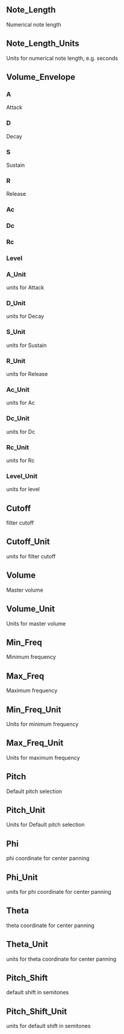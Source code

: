 ## Note_Length
Numerical note length 
## Note_Length_Units
Units for numerical note length, e.g. seconds
## Volume_Envelope
### A
Attack
### D
Decay
### S
Sustain
### R
Release
### Ac

### Dc

### Rc

### Level

### A_Unit
units for Attack
### D_Unit
units for Decay
### S_Unit
units for Sustain
### R_Unit
units for Release
### Ac_Unit
units for Ac
### Dc_Unit
units for Dc
### Rc_Unit
units for Rc
### Level_Unit
units for level

## Cutoff
filter cutoff
## Cutoff_Unit
units for filter cutoff
## Volume
Master volume
## Volume_Unit
Units for master volume
## Min_Freq
Minimum frequency
## Max_Freq
Maximum frequency
## Min_Freq_Unit
Units for minimum frequency
## Max_Freq_Unit
Units for maximum frequency
## Pitch
Default pitch selection
## Pitch_Unit
Units for Default pitch selection
## Phi
phi coordinate for center panning
## Phi_Unit
units for phi coordinate for center panning
## Theta
theta coordinate for center panning
## Theta_Unit
units for theta coordinate for center panning
## Pitch_Shift
default shift in semitones
## Pitch_Shift_Unit
units for default shift in semitones
